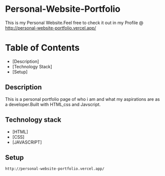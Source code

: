 # Personal-Website-Portfolio
This is my Personal Website.Feel free to check it out in my Profile @ http://personal-website-portfolio.vercel.app/
# Table of Contents
* [Description]
* [Technology Stack]
* [Setup]

## Description
This is a personal portfolio page of who i am and what my aspirations are as a developer.Built with HTML,css and Javscript.

## Technology stack
* [HTML]
* [CSS]
* [JAVASCRIPT]

## Setup
```
http://personal-website-portfolio.vercel.app/
```
